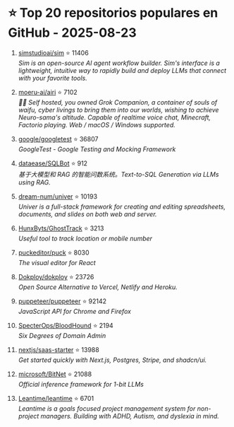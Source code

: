 # ⭐ Top 20 repositorios populares en GitHub - 2025-08-23

1. [simstudioai/sim](https://github.com/simstudioai/sim) ⭐ 11406  
   _Sim is an open-source AI agent workflow builder. Sim's interface is a lightweight, intuitive way to rapidly build and deploy LLMs that connect with your favorite tools._

2. [moeru-ai/airi](https://github.com/moeru-ai/airi) ⭐ 7102  
   _💖🧸 Self hosted, you owned Grok Companion, a container of souls of waifu, cyber livings to bring them into our worlds, wishing to achieve Neuro-sama's altitude. Capable of realtime voice chat, Minecraft, Factorio playing. Web / macOS / Windows supported._

3. [google/googletest](https://github.com/google/googletest) ⭐ 36807  
   _GoogleTest - Google Testing and Mocking Framework_

4. [dataease/SQLBot](https://github.com/dataease/SQLBot) ⭐ 912  
   _基于大模型和 RAG 的智能问数系统。Text-to-SQL Generation via LLMs using RAG._

5. [dream-num/univer](https://github.com/dream-num/univer) ⭐ 10193  
   _Univer is a full-stack framework for creating and editing spreadsheets, documents, and slides on both web and server._

6. [HunxByts/GhostTrack](https://github.com/HunxByts/GhostTrack) ⭐ 3213  
   _Useful tool to track location or mobile number_

7. [puckeditor/puck](https://github.com/puckeditor/puck) ⭐ 8030  
   _The visual editor for React_

8. [Dokploy/dokploy](https://github.com/Dokploy/dokploy) ⭐ 23726  
   _Open Source Alternative to Vercel, Netlify and Heroku._

9. [puppeteer/puppeteer](https://github.com/puppeteer/puppeteer) ⭐ 92142  
   _JavaScript API for Chrome and Firefox_

10. [SpecterOps/BloodHound](https://github.com/SpecterOps/BloodHound) ⭐ 2194  
   _Six Degrees of Domain Admin_

11. [nextjs/saas-starter](https://github.com/nextjs/saas-starter) ⭐ 13988  
   _Get started quickly with Next.js, Postgres, Stripe, and shadcn/ui._

12. [microsoft/BitNet](https://github.com/microsoft/BitNet) ⭐ 21088  
   _Official inference framework for 1-bit LLMs_

13. [Leantime/leantime](https://github.com/Leantime/leantime) ⭐ 6701  
   _Leantime is a goals focused project management system for non-project managers. Building with ADHD, Autism, and dyslexia in mind._


<!-- Última actualización: 2025-08-23T08:04:46.434595 UTC -->